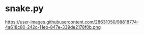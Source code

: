 # snake.py

https://user-images.githubusercontent.com/28631050/98818774-4a618c80-242c-11eb-847e-339de2178f0b.png

